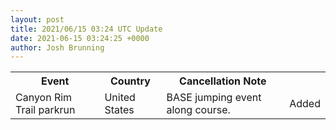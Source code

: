 ```yaml
---
layout: post
title: 2021/06/15 03:24 UTC Update
date: 2021-06-15 03:24:25 +0000
author: Josh Brunning
---
```


<table style='width: 100%'>
    <tr>
        <th>Event</th>
        <th>Country</th>
        <th>Cancellation Note</th>
        <th></th>
    </tr>
    <tr>
        <td>Canyon Rim Trail parkrun</td>
        <td>United States</td>
        <td>BASE jumping event along course.</td>
        <td>Added</td>
    </tr>
